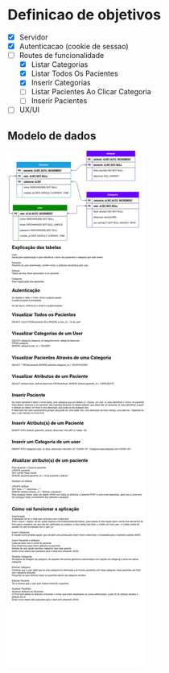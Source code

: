 # Definicao de objetivos

- [x] Servidor
- [x] Autenticacao (cookie de sessao)
- [ ] Routes de funcionalidade
  - [x] Listar Categorias
  - [x] Listar Todos Os Pacientes
  - [x] Inserir Categorias
  - [ ] Listar Pacientes Ao Clicar Categoria
  - [ ] Inserir Pacientes
- [ ] UX/UI

## Modelo de dados

![modelo de dados da aplicacao](./readme/DBUML.png)
